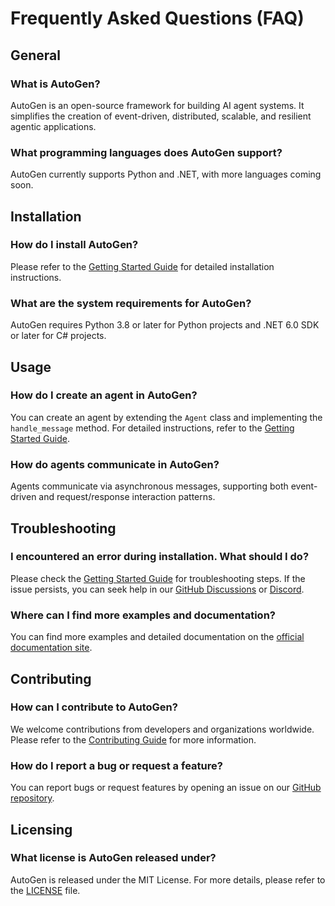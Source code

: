 # Frequently Asked Questions (FAQ)

## General

### What is AutoGen?
AutoGen is an open-source framework for building AI agent systems. It simplifies the creation of event-driven, distributed, scalable, and resilient agentic applications.

### What programming languages does AutoGen support?
AutoGen currently supports Python and .NET, with more languages coming soon.

## Installation

### How do I install AutoGen?
Please refer to the [Getting Started Guide](getting_started.md) for detailed installation instructions.

### What are the system requirements for AutoGen?
AutoGen requires Python 3.8 or later for Python projects and .NET 6.0 SDK or later for C# projects.

## Usage

### How do I create an agent in AutoGen?
You can create an agent by extending the `Agent` class and implementing the `handle_message` method. For detailed instructions, refer to the [Getting Started Guide](getting_started.md).

### How do agents communicate in AutoGen?
Agents communicate via asynchronous messages, supporting both event-driven and request/response interaction patterns.

## Troubleshooting

### I encountered an error during installation. What should I do?
Please check the [Getting Started Guide](getting_started.md) for troubleshooting steps. If the issue persists, you can seek help in our [GitHub Discussions](https://github.com/microsoft/autogen/discussions) or [Discord](https://aka.ms/autogen-discord).

### Where can I find more examples and documentation?
You can find more examples and detailed documentation on the [official documentation site](https://microsoft.github.io/autogen/).

## Contributing

### How can I contribute to AutoGen?
We welcome contributions from developers and organizations worldwide. Please refer to the [Contributing Guide](../CONTRIBUTING.md) for more information.

### How do I report a bug or request a feature?
You can report bugs or request features by opening an issue on our [GitHub repository](https://github.com/microsoft/autogen/issues).

## Licensing

### What license is AutoGen released under?
AutoGen is released under the MIT License. For more details, please refer to the [LICENSE](../LICENSE) file.
